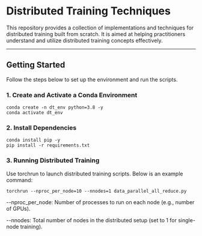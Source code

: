 # Distributed Training Techniques

This repository provides a collection of implementations and techniques for distributed training built from scratch. It is aimed at helping practitioners understand and utilize distributed training concepts effectively.

---

## Getting Started

Follow the steps below to set up the environment and run the scripts.

### 1. Create and Activate a Conda Environment
```
conda create -n dt_env python=3.8 -y
conda activate dt_env
```
### 2. Install Dependencies
```
conda install pip -y
pip install -r requirements.txt
```
### 3. Running Distributed Training
Use torchrun to launch distributed training scripts. Below is an example command:


`torchrun --nproc_per_node=10 --nnodes=1 data_parallel_all_reduce.py`

--nproc_per_node: Number of processes to run on each node (e.g., number of GPUs).

--nnodes: Total number of nodes in the distributed setup (set to 1 for single-node training).